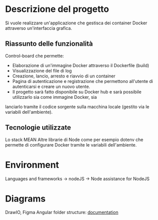 # Descrizione del progetto

Si vuole realizzare un'applicazione che gestisca dei container Docker attraverso un'interfaccia grafica.

## Riassunto delle funzionalità

Control-board che permette:
- Elaborazione di un'immagine Docker attraverso il Dockerfile (build)
- Visualizzazione del file di log
- Creazione, lancio, arresto e riavvio di un container
- Pagina di autenticazione e registrazione che permettono all'utente di autenticarsi e creare un nuovo utente.
- Il progetto sarà fatto disponibile su Docker hub e sarà possibile utilizzarlo sia come immagine Docker, sia

lanciarlo tramite il codice sorgente sulla macchina locale (gestito via le variabili dell'ambiente).

## Tecnologie utilizzate

Lo stack MEAN
Altre librarie di Node come per esempio dotenv che permette di configurare Docker tramite le variabili dell'ambiente.

# Environment
Languages and frameworks -> nodeJS -> Node assistance for NodeJS

# Diagrams
DrawIO, Figma
Angular folder structure: [documentation](https://angular-folder-structure.readthedocs.io/en/latest/path-alias.html)